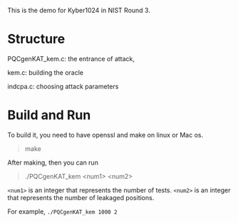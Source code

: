 This is the demo for Kyber1024 in NIST Round 3.

# Structure

PQCgenKAT_kem.c: the entrance of attack, 

kem.c:  building the oracle 

indcpa.c: choosing attack parameters


# Build and Run

To build it, you need to have openssl  and make on linux or Mac os.

> make

After making, then you can run 

>  ./PQCgenKAT_kem \<num1\> \<num2\>

`<num1>` is an integer that represents the number of tests. 
`<num2>` is an integer that represents the number of leakaged positions.

For example, `./PQCgenKAT_kem 1000 2`
